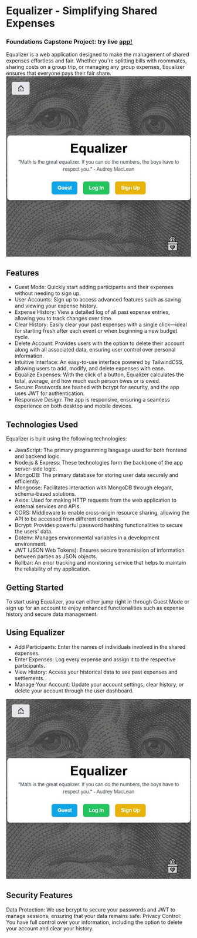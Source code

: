 # Equalizer - Simplifying Shared Expenses

### Foundations Capstone Project: try live [app!](http://ec2-3-133-118-215.us-east-2.compute.amazonaws.com/)

Equalizer is a web application designed to make the management of shared expenses effortless and fair. Whether you're splitting bills with roommates, sharing costs on a group trip, or managing any group expenses, Equalizer ensures that everyone pays their fair share.
![home_screen](./readme/1_main.jpg)

## Features

- Guest Mode: Quickly start adding participants and their expenses without needing to sign up.
- User Accounts: Sign up to access advanced features such as saving and viewing your expense history.
- Expense History: View a detailed log of all past expense entries, allowing you to track changes over time.
- Clear History: Easily clear your past expenses with a single click—ideal for starting fresh after each event or when beginning a new budget cycle.
- Delete Account: Provides users with the option to delete their account along with all associated data, ensuring user control over personal information.
- Intuitive Interface: An easy-to-use interface powered by TailwindCSS, allowing users to add, modify, and delete expenses with ease.
- Equalize Expenses: With the click of a button, Equalizer calculates the total, average, and how much each person owes or is owed.
- Secure: Passwords are hashed with bcrypt for security, and the app uses JWT for authentication.
- Responsive Design: The app is responsive, ensuring a seamless experience on both desktop and mobile devices.

## Technologies Used

Equalizer is built using the following technologies:

- JavaScript: The primary programming language used for both frontend and backend logic.
- Node.js & Express: These technologies form the backbone of the app server-side logic.
- MongoDB: The primary database for storing user data securely and efficiently.
- Mongoose: Facilitates interaction with MongoDB through elegant, schema-based solutions.
- Axios: Used for making HTTP requests from the web application to external services and APIs.
- CORS: Middleware to enable cross-origin resource sharing, allowing the API to be accessed from different domains.
- Bcrypt: Provides powerful password hashing functionalities to secure the users' data.
- Dotenv: Manages environmental variables in a development environment.
- JWT (JSON Web Tokens): Ensures secure transmission of information between parties as JSON objects.
- Rollbar: An error tracking and monitoring service that helps to maintain the reliability of my application.

## Getting Started

To start using Equalizer, you can either jump right in through Guest Mode or sign up for an account to enjoy enhanced functionalities such as expense history and secure data management.

## Using Equalizer

- Add Participants: Enter the names of individuals involved in the shared expenses.
- Enter Expenses: Log every expense and assign it to the respective participants.
- View History: Access your historical data to see past expenses and settlements.
- Manage Your Account: Update your account settings, clear history, or delete your account through the user dashboard.

![user_profile](./readme/1_main.jpg)

## Security Features

Data Protection: We use bcrypt to secure your passwords and JWT to manage sessions, ensuring that your data remains safe.
Privacy Control: You have full control over your information, including the option to delete your account and clear your history.
